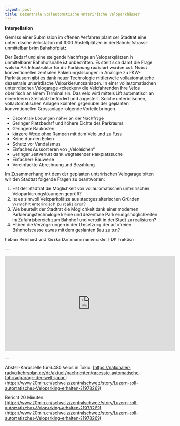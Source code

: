 ```yaml
---
layout: post
title: Dezentrale vollautomatische unterirische Veloparkhäuser 
---
```


**Interpellation**

Gemäss einer Submission im offenen Verfahren plant der Stadtrat eine unterirdische Velostation mit 1000 Abstellplätzen in der Bahnhofstrasse unmittelbar beim Bahnhofplatz.

Der Bedarf und eine steigende Nachfrage an Veloparkplätzen in unmittelbarer Bahnhofsnähe ist unbestritten. Es stellt sich damit die Frage welche Art Infrastruktur für die Parkierung realisiert werden soll. Nebst konventionellen zentralen Pakierungslösungen in Analogie zu PKW-Parkhäusern gibt es dank neuer Technologie mittlerweile vollautomatische dezentrale unterirdische Velparkierungsanlagen. In einer vollautomatischen unterirdischen Velogarage «checken» die Velofahrenden ihre Velos oberirisch an einem Terminal ein. Das Velo wird mittels Lift automatisch an einen leeren Stellplatz befördert und abgestellt.
Solche unterirdischen, vollautomatischen Anlagen könnten gegenüber der geplanten konventionellen Grossanlage folgende Vorteile bringen.

-	Dezentrale Lösungen näher an der Nachfrage
-	Geringer Platzbedarf und höhere Dichte des Parkraums
-	Geringere Baukosten
-	kürzere Wege ohne Rampen mit dem Velo und zu Fuss
-	Keine dunklen Ecken
-	Schutz vor Vandalismus
-	Einfaches Aussortieren von „Veloleichen“
-	Geringer Zeitverlust dank wegfallender Parkplatzsuche
-	Einfachere Bauweise
-	Vereinfachte Abrechnung und Bezahlung

Im Zusammenhang mit dem der geplanten unteririschen Velogarage bitten wir den Stadtrat folgende Fragen zu beantworten:

1. Hat der Stadtrat die Möglichkeit von vollautomatischen unteririschen Veloparkierungslösungen geprüft?
2. Ist es sinnvoll Veloparkplätze aus stadtgestalterischen Gründen vermehrt unterirdisch zu realisieren?
3. Wie beurteilt der Stadtrat die Möglichkeit dank einer modernen Parkierungstechnologie kleine und dezentrale Parkierungsmöglichkeiten im Zufahrtsbereich zum Bahnhof und verteilt in der Stadt zu realisieren?
4. Haben die Verzögerungen in der Umsetzung der autofreien Bahnhofstrasse etwas mit dem geplanten Bau zu tun?

Fabian Reinhard und Rieska Dommann
namens der FDP Fraktion

—

<iframe width="560" height="315" src="https://www.youtube.com/embed/jt40Tp0u7aY" frameborder="0" allow="autoplay; encrypted-media" allowfullscreen></iframe>

—

Abstell-Karusselle für 6.480 Velos in Tokio: [https://nationaler-radverkehrsplan.de/de/aktuell/nachrichten/groesste-automatische-fahrradgarage-der-welt-japan](https://www.20min.ch/schweiz/zentralschweiz/story/Luzern-soll-automatisches-Veloparking-erhalten-21978269)

Bericht 20 Minuten: [https://www.20min.ch/schweiz/zentralschweiz/story/Luzern-soll-automatisches-Veloparking-erhalten-21978269](https://www.20min.ch/schweiz/zentralschweiz/story/Luzern-soll-automatisches-Veloparking-erhalten-21978269)

